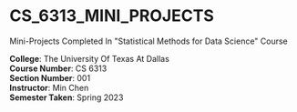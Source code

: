 # CS_6313_MINI_PROJECTS
Mini-Projects Completed In "Statistical Methods for Data Science" Course

**College**: The University Of Texas At Dallas\
**Course Number**: CS 6313\
**Section Number**: 001\
**Instructor**: Min Chen\
**Semester Taken**: Spring 2023
